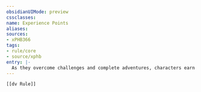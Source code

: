 ```yaml
---
obsidianUIMode: preview
cssclasses:
name: Experience Points
aliases:
sources:
- xPHB366
tags:
- rule/core
- source/xphb
entry: |-
  As they overcome challenges and complete adventures, characters earn Experience Points (XP) which are awarded by the Dungeon Master. When a character's XP total crosses certain thresholds, the character's level increases. The Dungeon Master's Guide provides guidance on awarding XP.
---
```


```meta-bind-embed
[[dv Rule]]
```